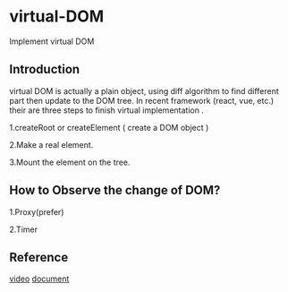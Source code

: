 # virtual-DOM
Implement  virtual DOM 

## Introduction 
virtual DOM is actually a plain object, using diff algorithm to find different part then update to the DOM tree.
In recent framework (react, vue, etc.) their are three steps to finish virtual implementation . 

1.createRoot or createElement ( create a DOM object )

2.Make a real element.

3.Mount the element on the tree.

## How to Observe the change of DOM?
1.Proxy(prefer)

2.Timer

## Reference 
[video](https://www.youtube.com/watch?v=85gJMUEcnkc&list=PLo3rprOUyd4No6uFxJ5DU1J43U2x5EZZK&index=1&t=1403s)
[document](https://medium.com/%E6%89%8B%E5%AF%AB%E7%AD%86%E8%A8%98/build-a-simple-virtual-dom-5cf12ccf379f)

